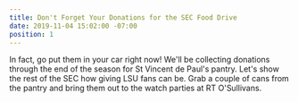 ```yaml
---
title: Don't Forget Your Donations for the SEC Food Drive
date: 2019-11-04 15:02:00 -07:00
position: 1
---
```


In fact, go put them in your car right now! We'll be collecting donations through the end of the season for St Vincent de Paul's pantry. Let's show the rest of the SEC how giving LSU fans can be. Grab a couple of cans from the pantry and bring them out to the watch parties at RT O'Sullivans.